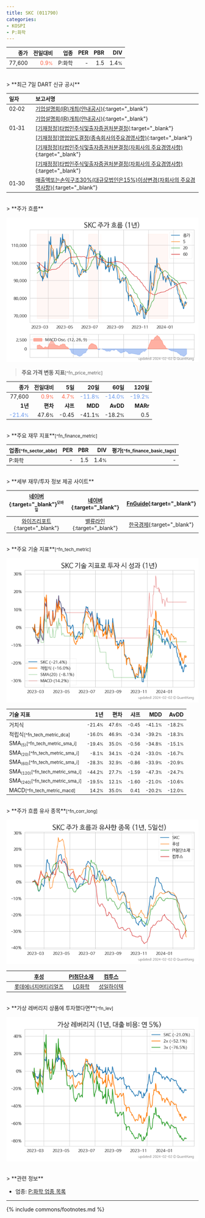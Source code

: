 ```yaml
---
title: SKC (011790)
categories:
- KOSPI
- P:화학
---
```

| **종가** | **전일대비** | **업종** | **PER** | **PBR** | **DIV** |
| -------: | -----------: | -------: | ------: | ------: | ------: |
| 77,600 | <span style="color: tomato">0.9<small>%</small></span> | P:화학 | - | 1.5 | 1.4<small>%</small> |

<!-- more -->

<br>
> **최근 7일 DART 신규 공시**<a id="dart"></a>

| **일자** |      | **보고서명** |
| :------- | :--- | :----------- |
| 02&#x2011;02 | | [기업설명회(IR)개최(안내공시)](https://dart.fss.or.kr/dsaf001/main.do?rcpNo=20240202800485){:target="_blank"} |
|  | | [기업설명회(IR)개최(안내공시)](https://dart.fss.or.kr/dsaf001/main.do?rcpNo=20240202800484){:target="_blank"} |
| 01&#x2011;31 | | [[기재정정]타법인주식및출자증권처분결정](https://dart.fss.or.kr/dsaf001/main.do?rcpNo=20240131800975){:target="_blank"} |
|  | | [[기재정정]영업양도결정(종속회사의주요경영사항)](https://dart.fss.or.kr/dsaf001/main.do?rcpNo=20240131800968){:target="_blank"} |
|  | | [[기재정정]타법인주식및출자증권처분결정(자회사의 주요경영사항)](https://dart.fss.or.kr/dsaf001/main.do?rcpNo=20240131800960){:target="_blank"} |
|  | | [[기재정정]타법인주식및출자증권처분결정(자회사의 주요경영사항)](https://dart.fss.or.kr/dsaf001/main.do?rcpNo=20240131800954){:target="_blank"} |
| 01&#x2011;30 | | [매출액또는손익구조30%(대규모법인은15%)이상변경(자회사의 주요경영사항)](https://dart.fss.or.kr/dsaf001/main.do?rcpNo=20240130800687){:target="_blank"} |

<br>
> **주가 흐름**<a id="price"></a>

![011790](/stock/images/011790.png)

> **주요 가격 변동 지표**<small>[^fn_price_metric]</small>

| **종가** | **전일대비** | **5일** | **20일** | **60일** | **120일** |
| -------: | -----------: | ------: | -------: | -------: | --------: |
| 77,600 | <span style="color: tomato">0.9<small>%</small></span> | <span style="color: tomato">4.7<small>%</small></span> | <span style="color: cornflowerblue">-11.8<small>%</small></span> | <span style="color: cornflowerblue">-14.0<small>%</small></span> | <span style="color: cornflowerblue">-19.2<small>%</small></span> |
| **1년** | **편차** | **샤프** | **MDD** | **AvDD** | **MARr** |
| <span style="color: cornflowerblue">-21.4<small>%</small></span> | 47.6<small>%</small> | -0.45 | -41.1<small>%</small> | -18.2<small>%</small> | 0.5 |

<br>
> **주요 재무 지표**<small>[^fn_finance_metric]</small>

| **업종**<small>[^fn_sector_abbr]</small> | **PER** | **PBR** | **DIV** | **평가**<small>[^fn_finance_basic_tags]</small> |
| :--------------------------------------- | ------: | ------: | ------: | ----------------------------------------------: |
| P:화학 | - | 1.5 | 1.4<small>%</small> | - |

<br>
> **세부 재무/투자 정보 제공 사이트**

| [네이버](https://m.stock.naver.com/domestic/stock/011790/finance/summary){:target="_blank"}<sup><small>모바일</small></sup> | [네이버](https://finance.naver.com/item/coinfo.naver?code=011790){:target="_blank"} | [FnGuide](https://comp.fnguide.com/SVO2/ASP/SVD_Invest.asp?gicode=A011790&MenuYn=Y){:target="_blank"} |
| :---: | :---: | :---: |
| [와이즈리포트](https://comp.wisereport.co.kr/company/c1040001.aspx?cmp_cd=011790){:target="_blank"} | [밸류라인](https://www.valueline.co.kr/finance/summary/011790){:target="_blank"} | [한국경제](https://markets.hankyung.com/stock/011790/financial-summary){:target="_blank"} |

<br>
> **주요 기술 지표**<small>[^fn_tech_metric]</small>


![011790](/stock/images/011790_tech.png)

| **기술 지표** | **1년** | **편차** | **샤프** | **MDD** | **AvDD** |
| :------------ | ------: | -----------: | -------: | ------: | -------: |
| 거치식 | <small>-21.4<small>%</small></small> | <small>47.6<small>%</small></small> | <small>-0.45</small> | <small>-41.1<small>%</small></small> | <small>-18.2<small>%</small></small> |
| 적립식<small>[^fn_tech_metric_dca]</small> | <small>-16.0<small>%</small></small> | <small>46.9<small>%</small></small> | <small>-0.34</small> | <small>-39.2<small>%</small></small> | <small>-18.3<small>%</small></small> |
| SMA<small><sub>(5)</sub></small><small>[^fn_tech_metric_sma_i]</small> | <small>-19.4<small>%</small></small> | <small>35.0<small>%</small></small> | <small>-0.56</small> | <small>-34.8<small>%</small></small> | <small>-15.1<small>%</small></small> |
| SMA<small><sub>(20)</sub></small><small>[^fn_tech_metric_sma_i]</small> | <small>-8.1<small>%</small></small> | <small>34.1<small>%</small></small> | <small>-0.24</small> | <small>-33.0<small>%</small></small> | <small>-16.7<small>%</small></small> |
| SMA<small><sub>(60)</sub></small><small>[^fn_tech_metric_sma_i]</small> | <small>-28.3<small>%</small></small> | <small>32.9<small>%</small></small> | <small>-0.86</small> | <small>-33.9<small>%</small></small> | <small>-20.9<small>%</small></small> |
| SMA<small><sub>(120)</sub></small><small>[^fn_tech_metric_sma_i]</small> | <small>-44.2<small>%</small></small> | <small>27.7<small>%</small></small> | <small>-1.59</small> | <small>-47.3<small>%</small></small> | <small>-24.7<small>%</small></small> |
| SMA<small><sub>(240)</sub></small><small>[^fn_tech_metric_sma_i]</small> | <small>-19.5<small>%</small></small> | <small>12.1<small>%</small></small> | <small>-1.60</small> | <small>-21.0<small>%</small></small> | <small>-10.6<small>%</small></small> |
| MACD<small>[^fn_tech_metric_macd]</small> | <small>14.2<small>%</small></small> | <small>35.0<small>%</small></small> | <small>0.41</small> | <small>-20.2<small>%</small></small> | <small>-12.0<small>%</small></small> |

<br>
> **주가 흐름 유사 종목**<a id="corr"></a><small>[^fn_corr_long]</small>

![011790](/stock/images/011790_corr.png)

|       | [후성](/093370/) | [PI첨단소재](/178920/) | [컴투스](/078340/) |
| :---: | :------------------------------------: | :------------------------------------: | :------------------------------------: |
|       | [롯데에너지머티리얼즈](/020150/) | [LG화학](/051910/) | [성일하이텍](/365340/) |

<br>
> **가상 레버리지 상품에 투자했다면**<a id="2x"></a><small>[^fn_lev]</small>

![011790](/stock/images/011790_2x.png)

<br>
> **관련 정보**

- 업종: [P:화학 업종 목록](/stats/sector/kospi_업종_화학_종목/)

---
{% include commons/footnotes.md %}